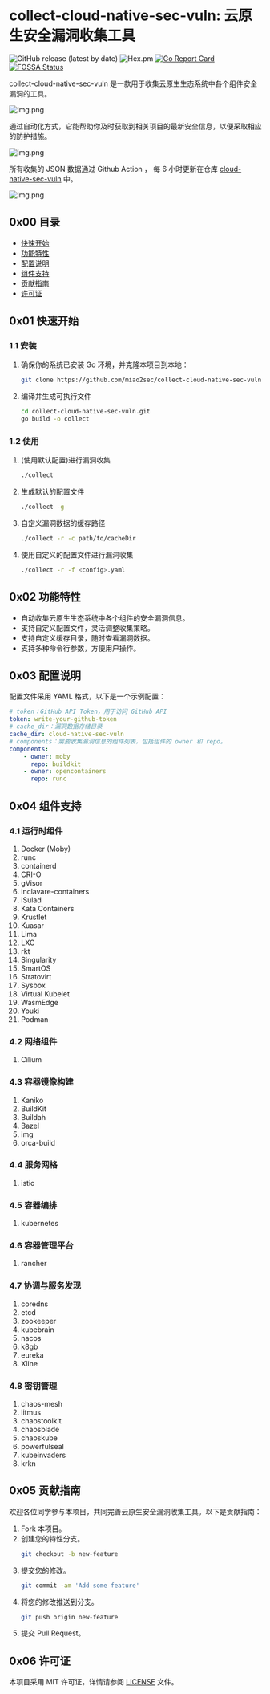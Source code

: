 # collect-cloud-native-sec-vuln: 云原生安全漏洞收集工具

![GitHub release (latest by date)](https://img.shields.io/github/v/release/miao2sec/collect-cloud-native-sec-vuln)
![Hex.pm](https://img.shields.io/hexpm/l/apa)
[![Go Report Card](https://goreportcard.com/badge/github.com/miao2sec/collect-cloud-native-sec-vuln)](https://goreportcard.com/report/github.com/miao2sec/collect-cloud-native-sec-vuln)
[![FOSSA Status](https://app.fossa.com/api/projects/custom%2B37386%2Fgithub.com%2Fksoclabs%2Fkbom.svg?type=shield)](https://app.fossa.com/projects/custom%2B37386%2Fgithub.com%2Fksoclabs%2Fkbom?ref=badge_shield)

collect-cloud-native-sec-vuln 是一款用于收集云原生生态系统中各个组件安全漏洞的工具。

![img.png](imgs/img_0.png)

通过自动化方式，它能帮助你及时获取到相关项目的最新安全信息，以便采取相应的防护措施。

![img.png](imgs/img_1.png)

所有收集的 JSON 数据通过 Github Action ， 每 6 小时更新在仓库 [cloud-native-sec-vuln](https://github.com/miao2sec/cloud-native-sec-vuln) 中。

![img.png](imgs/img.png)

## 0x00 目录

- [快速开始](#0x01-快速开始)
- [功能特性](#0x02-功能特性)
- [配置说明](#0x03-配置说明)
- [组件支持](#0x04-组件支持)
- [贡献指南](#0x05-贡献指南)
- [许可证](#0x06-许可证)

## 0x01 快速开始

### 1.1 安装

1. 确保你的系统已安装 Go 环境，并克隆本项目到本地：
    ```bash
    git clone https://github.com/miao2sec/collect-cloud-native-sec-vuln.git
    ```
2. 编译并生成可执行文件
    ```bash
   cd collect-cloud-native-sec-vuln.git
   go build -o collect
    ```
### 1.2 使用

1. (使用默认配置)进行漏洞收集
    ```bash
    ./collect
    ```
2. 生成默认的配置文件
    ```bash
    ./collect -g
    ```
3. 自定义漏洞数据的缓存路径
    ```bash
    ./collect -r -c path/to/cacheDir
    ```

4. 使用自定义的配置文件进行漏洞收集
    ```bash
    ./collect -r -f <config>.yaml
    ```

## 0x02 功能特性

- 自动收集云原生生态系统中各个组件的安全漏洞信息。
- 支持自定义配置文件，灵活调整收集策略。
- 支持自定义缓存目录，随时查看漏洞数据。
- 支持多种命令行参数，方便用户操作。

## 0x03 配置说明

配置文件采用 YAML 格式，以下是一个示例配置：

```yaml
# token：GitHub API Token，用于访问 GitHub API
token: write-your-github-token
# cache_dir：漏洞数据存储目录
cache_dir: cloud-native-sec-vuln
# components：需要收集漏洞信息的组件列表，包括组件的 owner 和 repo。
components:
    - owner: moby
      repo: buildkit
    - owner: opencontainers
      repo: runc
```

## 0x04 组件支持

### 4.1 运行时组件

1. Docker (Moby)
2. runc
3. containerd
4. CRI-O
5. gVisor
6. inclavare-containers
7. iSulad
8. Kata Containers
9. Krustlet
10. Kuasar
11. Lima
12. LXC
13. rkt
14. Singularity
15. SmartOS
16. Stratovirt
17. Sysbox
18. Virtual Kubelet
19. WasmEdge
20. Youki
21. Podman

### 4.2 网络组件

1. Cilium

### 4.3 容器镜像构建

1. Kaniko
2. BuildKit
3. Buildah
4. Bazel
5. img
6. orca-build

### 4.4 服务网格

1. istio

### 4.5 容器编排

1. kubernetes

### 4.6 容器管理平台

1. rancher

### 4.7 协调与服务发现

1. coredns
2. etcd
3. zookeeper
4. kubebrain
5. nacos
6. k8gb
7. eureka
8. Xline

### 4.8 密钥管理
1. chaos-mesh
2. litmus
3. chaostoolkit
4. chaosblade
5. chaoskube
6. powerfulseal
7. kubeinvaders
8. krkn

## 0x05 贡献指南

欢迎各位同学参与本项目，共同完善云原生安全漏洞收集工具。以下是贡献指南：

1. Fork 本项目。
2. 创建您的特性分支。
    ```bash
    git checkout -b new-feature
    ```
3. 提交您的修改。
    ```bash
    git commit -am 'Add some feature'
    ```
4. 将您的修改推送到分支。
    ```bash
    git push origin new-feature
    ```
5. 提交 Pull Request。

## 0x06 许可证

本项目采用 MIT 许可证，详情请参阅 [LICENSE](./LICENSE) 文件。